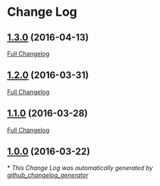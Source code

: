 # Change Log

## [1.3.0](https://github.com/ibm-bluemix-mobile-services/jsonstore-ios/tree/1.3.0) (2016-04-13)
[Full Changelog](https://github.com/ibm-bluemix-mobile-services/jsonstore-ios/compare/1.2.0...1.3.0)

## [1.2.0](https://github.com/ibm-bluemix-mobile-services/jsonstore-ios/tree/1.2.0) (2016-03-31)
[Full Changelog](https://github.com/ibm-bluemix-mobile-services/jsonstore-ios/compare/1.1.0...1.2.0)

## [1.1.0](https://github.com/ibm-bluemix-mobile-services/jsonstore-ios/tree/1.1.0) (2016-03-28)
[Full Changelog](https://github.com/ibm-bluemix-mobile-services/jsonstore-ios/compare/1.0.0...1.1.0)

## [1.0.0](https://github.com/ibm-bluemix-mobile-services/jsonstore-ios/tree/1.0.0) (2016-03-22)


\* *This Change Log was automatically generated by [github_changelog_generator](https://github.com/skywinder/Github-Changelog-Generator)*